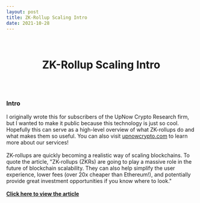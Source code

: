 ```yaml
---
layout: post
title: ZK-Rollup Scaling Intro
date: 2021-10-28
---
```

<br/>
<h1 style="font-weight: bold; text-align: center;">ZK-Rollup Scaling Intro</h1>
<br/>
<br/>
  
### **Intro**
I originally wrote this for subscribers of the UpNow Crypto Research firm, but I wanted to make it public because this technology is just so cool. Hopefully this can serve as a high-level overview of what ZK-rollups do and what makes them so useful. You can also visit <a href="upnowcrypto.com">upnowcrypto.com</a>  to learn more about our services!
<br/>
<br/>
ZK-rollups are quickly becoming a realistic way of scaling blockchains. To quote the article, "ZK-rollups (ZKRs) are going to play a massive role in the future of blockchain scalability. They can also help simplify the user experience, lower fees (over 20x cheaper than Ethereum!), and potentially provide great investment opportunities if you know where to look."
<br/>
<br/>
<a href="/resources/zk_writeup.pdf" style="text-align: center; font-weight: bold">Click here to view the article</a>
<br/>
<br/>
